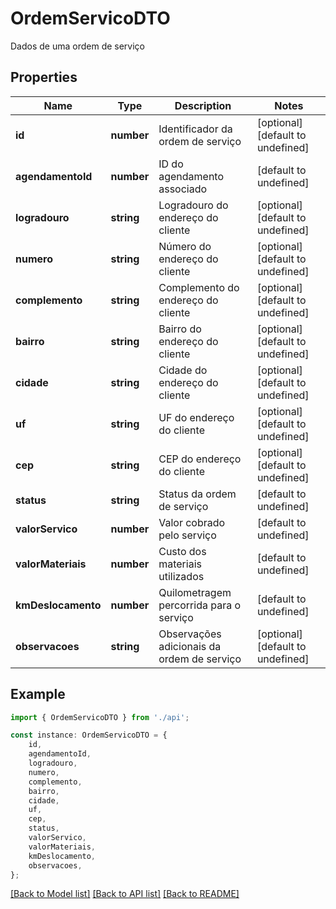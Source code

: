 # OrdemServicoDTO

Dados de uma ordem de serviço

## Properties

Name | Type | Description | Notes
------------ | ------------- | ------------- | -------------
**id** | **number** | Identificador da ordem de serviço | [optional] [default to undefined]
**agendamentoId** | **number** | ID do agendamento associado | [default to undefined]
**logradouro** | **string** | Logradouro do endereço do cliente | [optional] [default to undefined]
**numero** | **string** | Número do endereço do cliente | [optional] [default to undefined]
**complemento** | **string** | Complemento do endereço do cliente | [optional] [default to undefined]
**bairro** | **string** | Bairro do endereço do cliente | [optional] [default to undefined]
**cidade** | **string** | Cidade do endereço do cliente | [optional] [default to undefined]
**uf** | **string** | UF do endereço do cliente | [optional] [default to undefined]
**cep** | **string** | CEP do endereço do cliente | [optional] [default to undefined]
**status** | **string** | Status da ordem de serviço | [default to undefined]
**valorServico** | **number** | Valor cobrado pelo serviço | [default to undefined]
**valorMateriais** | **number** | Custo dos materiais utilizados | [default to undefined]
**kmDeslocamento** | **number** | Quilometragem percorrida para o serviço | [default to undefined]
**observacoes** | **string** | Observações adicionais da ordem de serviço | [optional] [default to undefined]

## Example

```typescript
import { OrdemServicoDTO } from './api';

const instance: OrdemServicoDTO = {
    id,
    agendamentoId,
    logradouro,
    numero,
    complemento,
    bairro,
    cidade,
    uf,
    cep,
    status,
    valorServico,
    valorMateriais,
    kmDeslocamento,
    observacoes,
};
```

[[Back to Model list]](../README.md#documentation-for-models) [[Back to API list]](../README.md#documentation-for-api-endpoints) [[Back to README]](../README.md)
